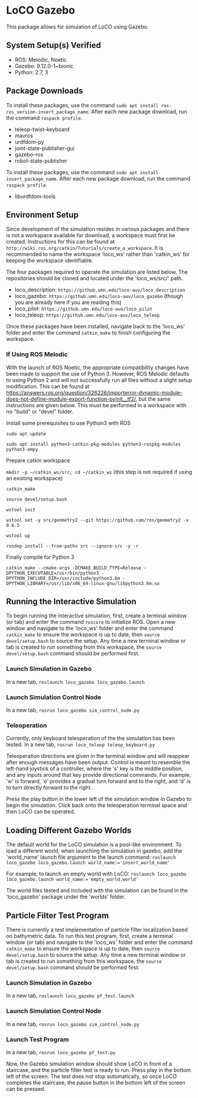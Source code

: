# LoCO Gazebo

This package allows for simulation of LoCO using Gazebo.

## System Setup(s) Verified

- ROS: Melodic, Noetic
- Gazebo: 9.12.0-1~bionic
- Python: 2.7, 3

## Package Downloads

To install these packages, use the command `sudo apt install ros-ros_version-insert_package_name`. After each new package download, run the command `rospack profile`.

- teleop-twist-keyboard
- mavros
- urdfdom-py
- joint-state-publisher-gui
- gazebo-ros
- robot-state-publisher

To install these packages, use the command `sudo apt install insert_package_name`. After each new package download, run the command `rospack profile`.

- liburdfdom-tools

## Environment Setup

Since development of the simulation resides in various packages and there is not a workspace available for download, a workspace must first be created. Instructions for this can be found at `http://wiki.ros.org/catkin/Tutorials/create_a_workspace`. It is recommended to name the workspace 'loco_ws' rather than 'catkin_ws' for keeping the workspace identifiable.

The four packages required to operate the simulation are listed below. The repositories should be cloned and located under the 'loco_ws/src/' path.

- loco_description: `https://github.umn.edu/loco-auv/loco_description`
- loco_gazebo: `https://github.umn.edu/loco-auv/loco_gazebo` (though you are already here if you are reading this)
- loco_pilot: `https://github.umn.edu/loco-auv/loco_pilot`
- loco_teleop: `https://github.umn.edu/loco-auv/loco_teleop`

Once these packages have been installed, navigate back to the 'loco_ws' folder and enter the command `catkin_make` to finish configuring the workspace.

### If Using ROS Melodic

With the launch of ROS Noetic, the appropriate compatibility changes have been made to support the use of Python 3. However, ROS Melodic defaults to using Python 2 and will not successfully run all files without a slight setup modification. This can be found at https://answers.ros.org/question/326226/importerror-dynamic-module-does-not-define-module-export-function-pyinit__tf2/, but the same instructions are given below. This must be performed in a workspace with no "build" or "devel" folder.

Install some prerequisites to use Python3 with ROS

`sudo apt update`

`sudo apt install python3-catkin-pkg-modules python3-rospkg-modules python3-empy`

Prepare catkin workspace

`mkdir -p ~/catkin_ws/src; cd ~/catkin_ws` (this step is not required if using an existing workspace)

`catkin_make`

`source devel/setup.bash`

`wstool init`

`wstool set -y src/geometry2 --git https://github.com/ros/geometry2 -v 0.6.5`

`wstool up`

`rosdep install --from-paths src --ignore-src -y -r`

Finally compile for Python 3

`catkin_make --cmake-args
            -DCMAKE_BUILD_TYPE=Release
            -DPYTHON_EXECUTABLE=/usr/bin/python3
            -DPYTHON_INCLUDE_DIR=/usr/include/python3.6m
            -DPYTHON_LIBRARY=/usr/lib/x86_64-linux-gnu/libpython3.6m.so`

## Running the Interactive Simulation

To begin running the interactive simulation, first, create a terminal window (or tab) and enter the command `roscore` to initialize ROS. Open a new window and navigate to the 'loco_ws' folder and enter the command `catkin_make` to ensure the workspace is up to date, then `source devel/setup.bash` to source the setup. Any time a new terminal window or tab is created to run something from this workspace, the `source devel/setup.bash` command should be performed first.

### Launch Simulation in Gazebo
In a new tab,
`roslaunch loco_gazebo loco_gazebo.launch`
### Launch Simulation Control Node
In a new tab,
`rosrun loco_gazebo sim_control_node.py`
### Teleoperation
Currently, only keyboard teleoperation of the the simulation has been tested. In a new tab,
`rosrun loco_teleop teleop_keyboard.py`

Teleoperation directions are given in the terminal window and will reappear after enough messages have been output. Control is meant to resemble the left-hand joystick of a controller, where the 's' key is the middle position, and any inputs around that key provide directional commands. For example, 'w' is forward, 'e' provides a gradual turn forward and to the right, and 'd' is to turn directly forward to the right.

Press the play button in the lower left of the simulation window in Gazebo to begin the simulation. Click back onto the teleoperation terminal space and then LoCO can be operated.

## Loading Different Gazebo Worlds
The default world for the LoCO simulation is a pool-like environment. To load a different world, when launching the simulation in gazebo, add the 'world_name' launch file argument to the launch command:
`roslaunch loco_gazebo loco_gazebo.launch world_name:='insert_world_name'`

For example, to launch an empty world with LoCO:
`roslaunch loco_gazebo loco_gazebo.launch world_name:='empty_world.world'`

The world files tested and included with the simulation can be found in the 'loco_gazebo' package under the 'worlds' folder.

## Particle Filter Test Program

There is currently a test implementation of particle filter localization based on bathymetric data. To run this test program, first, create a terminal window (or tab) and navigate to the 'loco_ws' folder and enter the command `catkin_make` to ensure the workspace is up to date, then `source devel/setup.bash` to source the setup. Any time a new terminal window or tab is created to run something from this workspace, the `source devel/setup.bash` command should be performed first.

### Launch Simulation in Gazebo
In a new tab,
`roslaunch loco_gazebo pf_test.launch`
### Launch Simulation Control Node
In a new tab,
`rosrun loco_gazebo sim_control_node.py`
### Launch Test Program
In a new tab,
`rosrun loco_gazebo pf_test.py`

Now, the Gazebo simulation window should show LoCO in front of a staircase, and the particle filter test is ready to run. Press play in the bottom left of the screen. The test does not stop automatically, so once LoCO completes the staircase, the pause button in the bottom left of the screen can be pressed.
